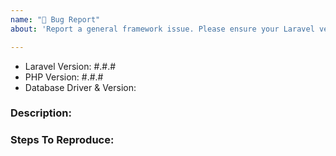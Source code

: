 ```yaml
---
name: "🐛 Bug Report"
about: 'Report a general framework issue. Please ensure your Laravel version is still supported: https://laravel.com/docs/releases#support-policy'

---
```


- Laravel Version: #.#.#
- PHP Version: #.#.#
- Database Driver & Version:

### Description:


### Steps To Reproduce:
